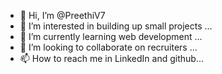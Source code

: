 - 👋 Hi, I’m @PreethiV7
- 👀 I’m interested in building up small projects ...
- 🌱 I’m currently learning web development ...
- 💞️ I’m looking to collaborate on recruiters ...
- 📫 How to reach me in LinkedIn and github...

<!---
PreethiV7/PreethiV7 is a ✨ special ✨ repository because its `README.md` (this file) appears on your GitHub profile.
You can click the Preview link to take a look at your changes.
--->

